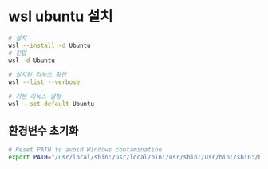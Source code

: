 # wsl ubuntu 설치

```sh
# 설치
wsl --install -d Ubuntu
# 진입
wsl -d Ubuntu

# 설치된 리눅스 확인
wsl --list --verbose

# 기본 리눅스 설정
wsl --set-default Ubuntu
```

## 환경변수 초기화

```sh
# Reset PATH to avoid Windows contamination
export PATH="/usr/local/sbin:/usr/local/bin:/usr/sbin:/usr/bin:/sbin:/bin"
```
